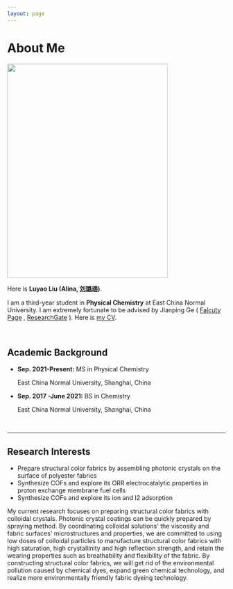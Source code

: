 ```yaml
---
layout: page
---
```


# About Me

<img src="https://Alina-LuyaoLiu.github.io/images/2.jpg" class="floatpic" width="370" height="493">

Here is **Luyao Liu (Alina, [刘璐瑶](https://Alina-LuyaoLiu.github.io/file/CV_final.pdf))**.

I am a third-year student in **Physical Chemistry** at East China Normal University. I am extremely fortunate to be advised by Jianping Ge ( [Falcuty Page](https://faculty.ecnu.edu.cn/_s34/gjp2/main.psp) , [ResearchGate](https://www.researchgate.net/lab/Jianping-Ge-Lab-2) ). Here is [my CV](https://Alina-LuyaoLiu.github.io/file/CV_final.pdf).

<br>

## Academic Background

- **Sep. 2021-Present:** MS in Physical Chemistry

   East China Normal University, Shanghai, China
- **Sep. 2017 -June 2021:** BS in Chemistry

   East China Normal University, Shanghai, China


<br>

---

## Research Interests

- Prepare structural color fabrics by assembling photonic crystals on the surface of polyester fabrics 
- Synthesize COFs and explore its ORR electrocatalytic properties in proton exchange membrane fuel cells
- Synthesize COFs and explore its ion and I2 adsorption

My current research focuses on preparing structural color fabrics with colloidal crystals. Photonic crystal coatings can be quickly prepared by spraying method. By coordinating colloidal solutions' the viscosity and fabric surfaces' microstructures and properties, we are committed to using low doses of colloidal particles to manufacture structural color fabrics with high saturation, high crystallinity and high reflection strength, and retain the wearing properties such as breathability and flexibility of the fabric. By constructing structural color fabrics, we will get rid of the environmental pollution caused by chemical dyes, expand green chemical technology, and realize more environmentally friendly fabric dyeing technology.

<br>


